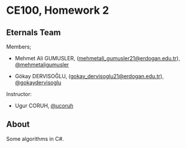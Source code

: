 # CE100, Homework 2

## Eternals Team 

Members;
- Mehmet Ali GUMUSLER, (mehmetali_gumusler21@erdogan.edu.tr), [@mehmetaligumusler](https://github.com/mehmetaligumusler)

- Gökay DERVISOĞLU, (gokay_dervisoglu21@erdogan.edu.tr), [@gokaydervisoglu](https://github.com/gokaydervisoglu) 

Instructor: 
- Ugur CORUH, [@ucoruh](https://github.com/ucoruh) 

## About

Some algorithms in C#.

